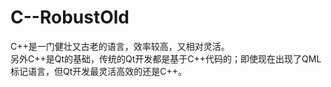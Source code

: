 # C--RobustOld
C++是一门健壮又古老的语言，效率较高，又相对灵活。  
另外C++是Qt的基础，传统的Qt开发都是基于C++代码的；即使现在出现了QML标记语言，但Qt开发最灵活高效的还是C++。  
